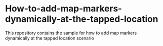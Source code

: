 # How-to-add-map-markers-dynamically-at-the-tapped-location
This repository contains the sample for how to add map markers dynamically at the tapped location scenario
